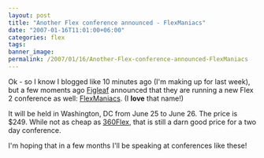 ```yaml
---
layout: post
title: "Another Flex conference announced - FlexManiacs"
date: "2007-01-16T11:01:00+06:00"
categories: flex 
tags: 
banner_image: 
permalink: /2007/01/16/Another-Flex-conference-announced-FlexManiacs
---
```


Ok - so I know I blogged like 10 minutes ago (I'm making up for last week), but a few moments ago <a href="http://www.figleaf.com">Figleaf</a> announced that they are running a new Flex 2 conference as well: <a href="http://flex2conference.figleaf.com/">FlexManiacs</a>. (I <b>love</b> that name!) 

It will be held in Washington, DC from June 25 to June 26. The price is $249. While not as cheap as <a href="http://360flex.org">360Flex</a>, that is still a darn good price for a two day conference.

I'm hoping that in a few months I'll be speaking at conferences like these!